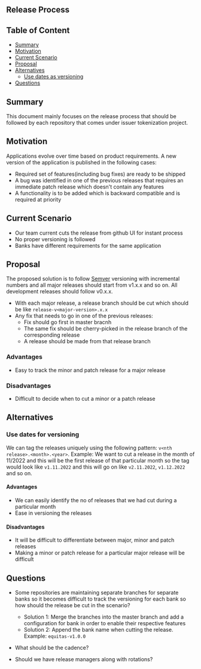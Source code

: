 ## Release Process

## Table of Content

- [Summary](#summary)
- [Motivation](#motivation)
- [Current Scenario](#current-scenario)
- [Proposal](#proposal)
- [Alternatives](#alternatives)
  - [Use dates as versioning](#use-dates-for-versioning)
- [Questions](#questions)

## Summary

This document mainly focuses on the release process that should be followed by each
repository that comes under issuer tokenization project.

## Motivation

Applications evolve over time based on product requirements. A new version of the
application is published in the following cases:

- Required set of features(including bug fixes) are ready to be shipped
- A bug was identified in one of the previous releases that requires an immediate
  patch release which doesn't contain any features
- A functionality is to be added which is backward compatible and is required at priority

## Current Scenario

- Our team current cuts the release from github UI for instant process
- No proper versioning is followed
- Banks have different requirements for the same application

## Proposal

The proposed solution is to follow [Semver][semver] versioning with incremental numbers
and all major releases should start from v1.x.x and so on. All development releases
should follow v0.x.x.

- With each major release, a release branch should be cut which should be like
  `release-v<major-version>.x.x`
- Any fix that needs to go in one of the previous releases:
  - Fix should go first in master bracnh
  - The same fix should be cherry-picked in the release branch of the corresponding release
  - A release should be made from that release branch

### Advantages

- Easy to track the minor and patch release for a major release

### Disadvantages

- Difficult to decide when to cut a minor or a patch release

## Alternatives

### Use dates for versioning

We can tag the releases uniquely using the following pattern: `v<nth release>.<month>.<year>`.
Example: We want to cut a release in the month of 11/2022 and this will be the first release
of that particular month so the tag would look like `v1.11.2022` and this will go on like
`v2.11.2022`, `v1.12.2022` and so on.

#### Advantages

- We can easily identify the no of releases that we had cut during a particular month
- Ease in versioning the releases

#### Disadvantages

- It will be difficult to differentiate between major, minor and patch releases
- Making a minor or patch release for a particular major release will be difficult

[semver]: https://semver.org/

## Questions

- Some repositories are maintaining separate branches for separate banks
  so it becomes difficult to track the versioning for each bank so how should
  the release be cut in the scenario?

  - Solution 1: Merge the branches into the master branch and add a configuration
    for bank in order to enable their respective features
  - Solution 2: Append the bank name when cutting the release. Example: `equitas-v1.0.0`

- What should be the cadence?
- Should we have release managers along with rotations?
